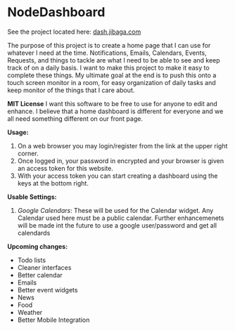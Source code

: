 # NodeDashboard

See the project located here: [dash.jibaga.com](https://dash.jibaga.com)

The purpose of this project is to create a home page that I can use for whatever I need at the time. Notifications, Emails, Calendars, Events, Requests, and things to tackle are what I need to be able to see and keep track of on a daily basis. I want to make this project to make it easy to complete these things. My ultimate goal at the end is to push this onto a touch screen monitor in a room, for easy organization of daily tasks and keep monitor of the things that I care about. 

**MIT License**
I want this software to be free to use for anyone to edit and enhance. I believe that a home dashboard is different for everyone and we all need something different on our front page.

**Usage:**
1. On a web browser you may login/register from the link at the upper right corner. 
2. Once logged in, your password in encrypted and your browser is given an access token for this website.
3. With your access token you can start creating a dashboard using the keys at the bottom right. 

**Usable Settings:**
1. _Google Calendars_: These will be used for the Calendar widget. Any Calendar used here must be a public calendar. Further enhancemenets will be made int the future to use a google user/password and get all calendards

**Upcoming changes:**
* Todo lists
* Cleaner interfaces
* Better calendar
* Emails
* Better event widgets
* News
* Food
* Weather
* Better Mobile Integration

